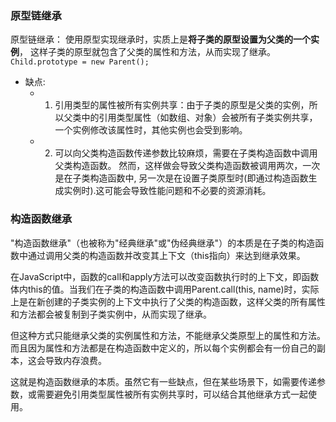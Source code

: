 ### 原型链继承
原型链继承： 使用原型实现继承时，实质上是**将子类的原型设置为父类的一个实例**， 这样子类的原型就包含了父类的属性和方法，从而实现了继承。
`  Child.prototype = new Parent(); `

- 缺点: 
  - 1. 引用类型的属性被所有实例共享：由于子类的原型是父类的实例，所以父类中的引用类型属性（如数组、对象）会被所有子类实例共享，一个实例修改该属性时，其他实例也会受到影响。
  - 2. 可以向父类构造函数传递参数比较麻烦，需要在子类构造函数中调用父类构造函数。
然而，这样做会导致父类构造函数被调用两次，一次是在子类构造函数中, 另一次是在设置子类原型时(即通过构造函数生成实例时).这可能会导致性能问题和不必要的资源消耗。 


### 构造函数继承
"构造函数继承"（也被称为"经典继承"或"伪经典继承"）的本质是在子类的构造函数中通过调用父类的构造函数并改变其上下文（this指向）来达到继承效果。

在JavaScript中，函数的call和apply方法可以改变函数执行时的上下文，即函数体内this的值。当我们在子类的构造函数中调用Parent.call(this, name)时，实际上是在新创建的子类实例的上下文中执行了父类的构造函数，这样父类的所有属性和方法都会被复制到子类实例中，从而实现了继承。

但这种方式只能继承父类的实例属性和方法，不能继承父类原型上的属性和方法。而且因为属性和方法都是在构造函数中定义的，所以每个实例都会有一份自己的副本，这会导致内存浪费。

这就是构造函数继承的本质。虽然它有一些缺点，但在某些场景下，如需要传递参数，或需要避免引用类型属性被所有实例共享时，可以结合其他继承方式一起使用。